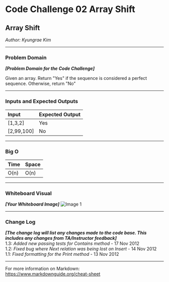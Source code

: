 # Code Challenge 02 Array Shift

## Array Shift
*Author: Kyungrae Kim*

---

### Problem Domain
***[Problem Domain for the Code Challenge]***

Given an array. Return "Yes" if the sequence is considered a perfect sequence. Otherwise, return "No"

---

### Inputs and Expected Outputs

| Input | Expected Output |
| :----------- | :----------- |
| [1,3,2] | Yes |
| [2,99,100] | No |


---

### Big O


| Time | Space |
| :----------- | :----------- |
| O(n) | O(n) |


---


### Whiteboard Visual
***[Your Whiteboard Image]***
![Image 1](https://via.placeholder.com/750x500)


---

### Change Log
***[The change log will list any changes made to the code base. This includes any changes from TA/Instructor feedback]***  
1.3: *Added new passing tests for Contains method* - 17 Nov 2012  
1.2: *Fixed bug where Next relation was being lost on Insert* - 14 Nov 2012  
1.1: *Fixed formatting for the Print method* - 13 Nov 2012  

---

For more information on Markdown: https://www.markdownguide.org/cheat-sheet
